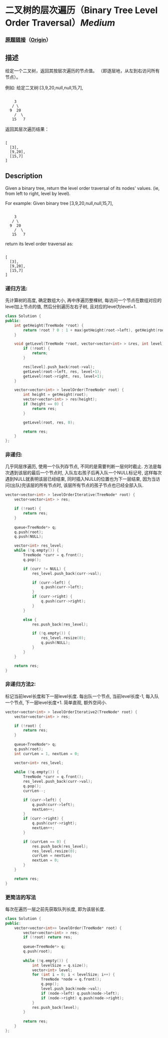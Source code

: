 # 二叉树的层次遍历（Binary Tree Level Order Traversal）*Medium*
### [原题链接](https://leetcode-cn.com/problems/binary-tree-level-order-traversal)（[Origin](https://leetcode.com/problems/binary-tree-level-order-traversal)）
## 描述
给定一个二叉树，返回其按层次遍历的节点值。 （即逐层地，从左到右访问所有节点）。

例如:
给定二叉树:[3,9,20,null,null,15,7],
```

    3
   / \
  9  20
    /  \
   15   7
```


返回其层次遍历结果：
```

[
  [3],
  [9,20],
  [15,7]
]
```

## Description
Given a binary tree, return the level order traversal of its nodes' values. (ie, from left to right, level by level).


For example:
Given binary tree [3,9,20,null,null,15,7],
```

    3
   / \
  9  20
    /  \
   15   7

```


return its level order traversal as:
```

[
  [3],
  [9,20],
  [15,7]
]
```


### 递归方法: 
先计算树的高度, 确定数组大小, 再中序遍历整棵树, 每访问一个节点在数组对应的level加上节点的值, 然后分别遍历左右子树, 且对应的level为level+1.

```c++
class Solution {
public:
    int getHeight(TreeNode *root) {
        return !root ? 0 : 1 + max(getHeight(root->left), getHeight(root->right));
    }

    void getLevel(TreeNode *root, vector<vector<int> > &res, int level) {
        if (!root) {
            return;
        }

        res[level].push_back(root->val);
        getLevel(root->left, res, level+1);
        getLevel(root->right, res, level+1);
    }

    vector<vector<int> > levelOrder(TreeNode* root) {
        int height = getHeight(root);
        vector<vector<int> > res(height);
        if (height == 0) {
            return res;
        }

        getLevel(root, res, 0);

        return res;
    }
};
```

### 非递归: 
几乎同层序遍历, 使用一个队列存节点, 不同的是需要判断一层何时截止. 方法是每次遇到该层的最后一个节点时, 入队左右孩子后再入队一个NULL标记号, 这样每次遇到NULL就表明该层已经结束, 同时插入NULL的位置也为下一层结束, 因为当访问(出队)完该层的所有节点时, 该层所有节点的孩子节点也已经全部入队.
```c++
vector<vector<int> > levelOrderIterative(TreeNode* root) {
    vector<vector<int> > res;

    if (!root) {
        return res;
    }
    
    queue<TreeNode*> q;
    q.push(root);
    q.push(NULL);

    vector<int> res_level;
    while (!q.empty()) {
    	TreeNode *curr = q.front();
    	q.pop();

    	if (curr != NULL) {
    		res_level.push_back(curr->val);

    		if (curr->left) {
    			q.push(curr->left);
    		}
    		if (curr->right) {
    			q.push(curr->right);
    		}
    	}

    	else {
			res.push_back(res_level);

    		if (!q.empty()) {
    			res_level.resize(0);
    			q.push(NULL);
    		}
    	}
    }

    return res;
}
```

### 非递归方法2: 
标记当前level长度和下一层level长度. 每出队一个节点, 当前level长度-1, 每入队一个节点, 下一层level长度+1. 简单直观, 额外空间小.

```c++
vector<vector<int> > levelOrderIterative2(TreeNode* root) {
    vector<vector<int> > res;

    if (!root) {
        return res;
    }
    
    queue<TreeNode*> q;
    q.push(root);
    int currLen = 1, nextLen = 0;

    vector<int> res_level;
    
    while (!q.empty()) {
    	TreeNode *curr = q.front();
    	res_level.push_back(curr->val);
    	q.pop();
    	currLen--;

    	if (curr->left) {
    		q.push(curr->left);
    		nextLen++;
    	}
    	if (curr->right) {
    		q.push(curr->right);
    		nextLen++;
    	}

    	if (currLen == 0) {
    		res.push_back(res_level);
    		res_level.resize(0);
    		currLen = nextLen;
    		nextLen = 0;
    	}
    }

    return res;
}
```

### 更简洁的写法
每次在遍历一层之前先获取队列长度, 即为该层长度.
```c++
class Solution {
public:
    vector<vector<int>> levelOrder(TreeNode* root) {
        vector<vector<int> > res;
        if (!root) return res;
        
        queue<TreeNode*> q;
        q.push(root);
        
        while (!q.empty()) {
            int levelSize = q.size();
            vector<int> level;
            for (int i = 0; i < levelSize; i++) {
                TreeNode *node = q.front();
                q.pop();
                level.push_back(node->val);
                if (node->left) q.push(node->left);
                if (node->right) q.push(node->right);
            }
            res.push_back(level);
        }
        
        return res;
    }
};
```